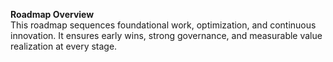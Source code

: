 **Roadmap Overview**  
This roadmap sequences foundational work, optimization, and continuous innovation. It ensures early wins, strong governance, and measurable value realization at every stage.
